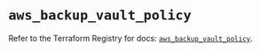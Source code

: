 # `aws_backup_vault_policy`

Refer to the Terraform Registry for docs: [`aws_backup_vault_policy`](https://registry.terraform.io/providers/hashicorp/aws/5.60.0/docs/resources/backup_vault_policy).
